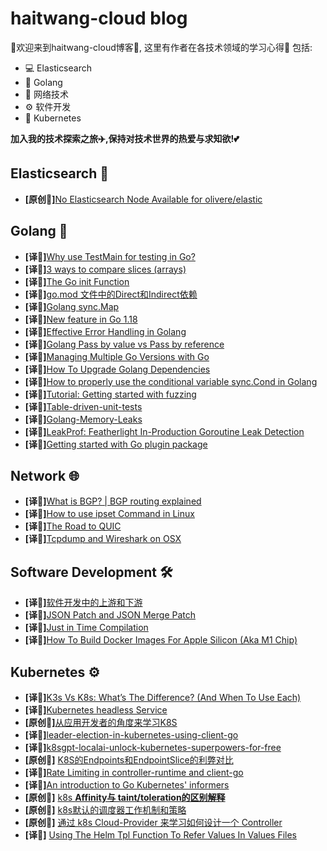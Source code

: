 # haitwang-cloud blog

🌠欢迎来到haitwang-cloud博客🌠,
这里有作者在各技术领域的学习心得🧠
包括:
- 💻 Elasticsearch
- 🌈 Golang
- 📡 网络技术
- ⚙️ 软件开发
- 🤖 Kubernetes
  
**加入我的技术探索之旅✈️,保持对技术世界的热爱与求知欲!💕**
## Elasticsearch 🐘

* **[原创📖]**[No Elasticsearch Node Available for olivere/elastic](./ElasticSearch/olivere/elastic.md)

## Golang 🐹

* **[译📓]**[Why use TestMain for testing in Go?](./Golang/TestMain.md)
* **[译📓]**[3 ways to compare slices (arrays)](./Golang/compare-slice.md)
* **[译📓]**[The Go init Function](./Golang/the-golang-init-func.md)
* **[译📓]**[go.mod 文件中的Direct和Indirect依赖](./Golang/direct-indirect-dependency-module-go.md)
* **[译📓]**[Golang sync.Map](./Golang/Go-sync-Map.md)
* **[译📓]**[New feature in Go 1.18](./Golang/go-version-118-release-new.md)
* **[译📓]**[Effective Error Handling in Golang](./Golang/error-hanlde.md)
* **[译📓]**[Golang Pass by value vs Pass by reference](./Golang/golang-pass-by-value-vs-pass-by-reference.md)
* **[译📓]**[Managing Multiple Go Versions with Go](./Golang/managing-multiple-go-versions-with-go.md)
* **[译📓]**[How To Upgrade Golang Dependencies](./Golang/how-to-upgrade-golang-dependencies.md)
* **[译📓]**[How to properly use the conditional variable sync.Cond in Golang](./Golang/go-sync-cond.md)
* **[译📓]**[Tutorial: Getting started with fuzzing](./Golang/go-fuzz-testing.md)
* **[译📓]**[Table-driven-unit-tests](./Golang/Table-driven-unit-tests.md)
* **[译📓]**[Golang-Memory-Leaks](./Golang/Golang-Memory-Leaks.md)
* **[译📓]**[LeakProf: Featherlight In-Production Goroutine Leak Detection](./Golang/leakprof-featherlight-in-production-goroutine-leak-detection.md)
* **[译📓]**[Getting started with Go plugin package](./Golang/getting-started-with-golang-plugins.md)

## Network 🌐

* **[译📓]**[What is BGP? | BGP routing explained](./NetWork/what-is-bgp.md)
* **[译📓]**[How to use ipset Command in Linux](./NetWork/how-to-use-ipset-command-in-linux.md)
* **[译📓]**[The Road to QUIC](./NetWork/the-road-to-quic.md)
* **[译📓]**[Tcpdump and Wireshark on OSX](./NetWork/tcp-dump-in-OSX.md)

## Software Development 🛠️
* **[译📓]**[软件开发中的上游和下游](./SoftwareEngineering/Upstream%3Adownstream/upstream-downstream.md)
* **[译📓]**[JSON Patch and JSON Merge Patch](./SoftwareEngineering/json-patch-vs-merge-patch.md)
* **[译📓]**[Just in Time Compilation](./SoftwareEngineering/just-in-time-compilation-explained.md)
* **[译📓]**[How To Build Docker Images For Apple Silicon (Aka M1 Chip)](./SoftwareEngineering/docker-build-on-m1-mac.md)

## Kubernetes ⚙️

* **[译📓]**[K3s Vs K8s: What’s The Difference? (And When To Use Each)](./kubernetes/k8s-vs-k3s.md)
* **[译📓]**[Kubernetes headless Service](./kubernetes/headLess-svc.md)
* **[原创📖]**[从应用开发者的角度来学习K8S](./kubernetes/learning-k8s-by-running-app.md)
* **[译📓]**[leader-election-in-kubernetes-using-client-go](./kubernetes/leader-election-in-kubernetes-using-client-go.md)
* **[译📓]**[k8sgpt-localai-unlock-kubernetes-superpowers-for-free](./kubernetes/k8sgpt-operater.md)
* **[原创📖]** [K8S的Endpoints和EndpointSlice的利弊对比](./kubernetes/k8s-svc-endpoint-slice.md)
* **[译📓]**[Rate Limiting in controller-runtime and client-go](./kubernetes/controller-runtime-client-go-rate-limiting.md)
* **[译📓]**[An introduction to Go Kubernetes' informers](./kubernetes/k8s_informers.md)
* **[原创📖]** [k8s **Affinity与 taint/toleration的区别解释**](./kubernetes/diff-of-Affinity-and-taint.md)
* **[原创📖]** [k8s默认的调度器工作机制和策略](./kubernetes/k8s-schedule-road-path.md)
* **[原创📖]** [通过 k8s Cloud-Provider 来学习如何设计一个 Controller](./kubernetes/k8s-cloud-provider.md)
* **[译📓]** [Using The Helm Tpl Function To Refer Values In Values Files](./kubernetes/using-the-helm-tpl-function-to-refer-values-in-values-files.md)